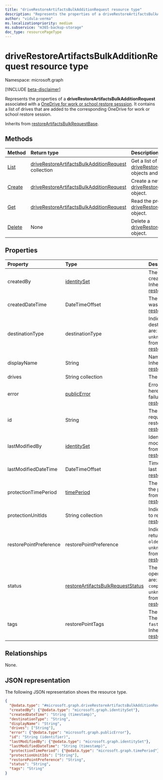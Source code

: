 ```yaml
---
title: "driveRestoreArtifactsBulkAdditionRequest resource type"
description: "Represents the properties of a driveRestoreArtifactsBulkAdditionRequest associated with a OneDrive for work or school restore sesssion."
author: "vidula-verma"
ms.localizationpriority: medium
ms.subservice: "m365-backup-storage"
doc_type: resourcePageType
---
```


# driveRestoreArtifactsBulkAdditionRequest resource type

Namespace: microsoft.graph

[!INCLUDE [beta-disclaimer](../../includes/beta-disclaimer.md)]

Represents the properties of a **driveRestoreArtifactsBulkAdditionRequest** associated with a [OneDrive for work or school restore sesssion](../resources/onedriveforbusinessrestoresession.md). It contains a list of drives that are added to the corresponding OneDrive for work or school restore session.

Inherits from [restoreArtifactsBulkRequestBase](../resources/restoreartifactsbulkrequestbase.md).

## Methods
|Method|Return type|Description|
|:---|:---|:---|
|[List](../api/onedriveforbusinessrestoresession-list-driverestoreartifactsbulkadditionrequests.md)|[driveRestoreArtifactsBulkAdditionRequest](../resources/driverestoreartifactsbulkadditionrequest.md) collection|Get a list of the [driveRestoreArtifactsBulkAdditionRequest](../resources/driverestoreartifactsbulkadditionrequest.md) objects and their properties.|
|[Create](../api/onedriveforbusinessrestoresession-post-driverestoreartifactsbulkadditionrequests.md)|[driveRestoreArtifactsBulkAdditionRequest](../resources/driverestoreartifactsbulkadditionrequest.md)|Create a new [driveRestoreArtifactsBulkAdditionRequest](../resources/driverestoreartifactsbulkadditionrequest.md) object.|
|[Get](../api/driverestoreartifactsbulkadditionrequest-get.md)|[driveRestoreArtifactsBulkAdditionRequest](../resources/driverestoreartifactsbulkadditionrequest.md)|Read the properties and relationships of a [driveRestoreArtifactsBulkAdditionRequest](../resources/driverestoreartifactsbulkadditionrequest.md) object.|
|[Delete](../api/onedriveforbusinessrestoresession-delete-driverestoreartifactsbulkadditionrequests.md)|None|Delete a [driveRestoreArtifactsBulkAdditionRequest](../resources/driverestoreartifactsbulkadditionrequest.md) object.|

## Properties

|Property|Type|Description|
|:---|:---|:---|
| createdBy              | [identitySet](../resources/identityset.md)                            | The identity of the person who created the bulk request. Inherited from [restoreArtifactsBulkRequestBase](../resources/restoreartifactsbulkrequestbase.md).       |
| createdDateTime        | DateTimeOffset                                                       | The time when the bulk request was created. Inherited from [restoreArtifactsBulkRequestBase](../resources/restoreartifactsbulkrequestbase.md).                    |
| destinationType        | destinationType                                                      | Indicates the restoration destination. The possible values are: `new`, `inPlace`, `unknownFutureValue`. Inherited from [restoreArtifactsBulkRequestBase](../resources/restoreartifactsbulkrequestbase.md). |
| displayName            | String                                                               | Name of the addition request. Inherited from [restoreArtifactsBulkRequestBase](../resources/restoreartifactsbulkrequestbase.md).                                 |
| drives                 | String collection                                                    | The list of email addresses.                                                                                                          |
| error                  | [publicError](../resources/publicerror.md)                            | Error details will be populated here for resource resolution failures. Inherited from [restoreArtifactsBulkRequestBase](../resources/restoreartifactsbulkrequestbase.md). |
| id                     | String                                                               | The unique identifier of the bulk request associated with the restore session. Inherited from [restoreArtifactsBulkRequestBase](../resources/restoreartifactsbulkrequestbase.md). |
| lastModifiedBy         | [identitySet](../resources/identityset.md)                            | Identity of the person who last modified this entity. Inherited from [restoreArtifactsBulkRequestBase](../resources/restoreartifactsbulkrequestbase.md).        |
| lastModifiedDateTime   | DateTimeOffset                                                       | Timestamp when this entity was last modified. Inherited from [restoreArtifactsBulkRequestBase](../resources/restoreartifactsbulkrequestbase.md).               |
| protectionTimePeriod   | [timePeriod](../resources/timeperiod.md)                             | The start and end date time of the protection period. Inherited from [restoreArtifactsBulkRequestBase](../resources/restoreartifactsbulkrequestbase.md).         |
| protectionUnitIds      | String collection                                                    | Indicates which protection units to restore. Inherited from [restoreArtifactsBulkRequestBase](../resources/restoreartifactsbulkrequestbase.md).          |
| restorePointPreference | restorePointPreference                                               | Indicates which restore point to return. The possible values are: `oldest`, `latest`, `unknownFutureValue`. Inherited from [restoreArtifactsBulkRequestBase](../resources/restoreartifactsbulkrequestbase.md). |
| status                 | [restoreArtifactsBulkRequestStatus](restoreartifactsbulkrequestbase.md#restoreartifactsbulkrequeststatus-values) | The status of the long-running operation. The possible values are: `unknown`, `active`, `completed`, `completedWithErrors`, `unknownFutureValue`. Inherited from [restoreArtifactsBulkRequestBase](../resources/restoreartifactsbulkrequestbase.md). |
| tags                   | restorePointTags                                                     | The type of the restore point. The possible values are: `none`, `fastRestore`, `unknownFutureValue`. Inherited from [restoreArtifactsBulkRequestBase](../resources/restoreartifactsbulkrequestbase.md). |

## Relationships
None.

## JSON representation
The following JSON representation shows the resource type.
<!-- {
  "blockType": "resource",
  "keyProperty": "id",
  "@odata.type": "microsoft.graph.driveRestoreArtifactsBulkAdditionRequest",
  "baseType": "microsoft.graph.restoreArtifactsBulkRequestBase",
  "openType": false
}
-->
``` json
{
  "@odata.type": "#microsoft.graph.driveRestoreArtifactsBulkAdditionRequest",
  "createdBy": {"@odata.type": "microsoft.graph.identitySet"},
  "createdDateTime": "String (timestamp)",
  "destinationType": "String",
  "displayName": "String",
  "drives": ["String"],
  "error": {"@odata.type": "microsoft.graph.publicError"},
  "id": "String (identifier)",
  "lastModifiedBy": {"@odata.type": "microsoft.graph.identitySet"},
  "lastModifiedDateTime": "String (timestamp)",
  "protectionTimePeriod": {"@odata.type": "microsoft.graph.timePeriod"},
  "protectionUnitIds": ["String"],
  "restorePointPreference": "String",
  "status": "String",
  "tags": "String"
}
```

